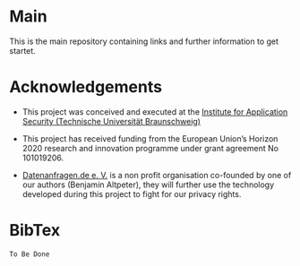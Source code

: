# Main

This is the main repository containing links and further information to get startet.

# Acknowledgements

- This project was conceived and executed at the [Institute for Application Security (Technische Universität Braunschweig)](https://www.tu-braunschweig.de/ias)

- This project has received funding from the European Union’s Horizon 2020 research and innovation  programme under grant agreement No 101019206.

- [Datenanfragen.de e. V.](datarequests.org) is a non profit organisation co-founded by one of our authors (Benjamin Altpeter), they will further use the technology developed during this project to fight for our privacy rights.


# BibTex
``` 
To Be Done
```
